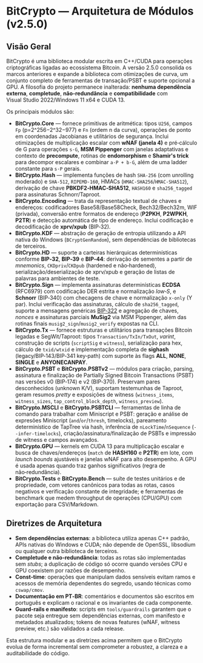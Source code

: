# BitCrypto — Arquitetura de Módulos (v2.5.0)

## Visão Geral

BitCrypto é uma biblioteca modular escrita em C++/CUDA para operações criptográficas ligadas ao ecossistema Bitcoin.  A versão 2.5.0 consolida os marcos anteriores e expande a biblioteca com otimizações de curva, um conjunto completo de ferramentas de transação/PSBT e suporte opcional a GPU.  A filosofia do projeto permanece inalterada: **nenhuma dependência externa**, **completude**, **não‑redundância** e **compatibilidade** com Visual Studio 2022/Windows 11 x64 e CUDA 13.

Os principais módulos são:

- **BitCrypto.Core** — fornece primitivas de aritmética: tipos `U256`, campos `Fp` (p=2^256−2^32−977) e `Fn` (ordem n da curva), operações de ponto em coordenadas Jacobianas e utilitários de segurança.  Inclui otimizações de multiplicação escalar com **wNAF (janela 4)** e pré‑cálculo de G para operações `s·G`, **MSM Pippenger** com janelas adaptativas e contexto de **precompute**, rotinas de **endomorphism** e **Shamir's trick** para decompor escalares e combinar `a·P + b·G`, além de uma ladder constante para `s·P` gerais.
- **BitCrypto.Hash** — implementa funções de hash `SHA‑256` (com unrolling moderado) e `SHA‑512`, `RIPEMD‑160`, HMACs (`HMAC‑SHA256`/`HMAC‑SHA512`), derivação de chave **PBKDF2‑HMAC‑SHA512**, `HASH160` e `sha256_tagged` para assinaturas Schnorr/Taproot.
- **BitCrypto.Encoding** — trata da representação textual de chaves e endereços: codificadores Base58/Base58Check, Bech32/Bech32m, WIF (privada), conversão entre formatos de endereço (**P2PKH**, **P2WPKH**, **P2TR**) e detecção automática de tipo de endereço.  Inclui codificação e decodificação de **xprv/xpub** (BIP‑32).
- **BitCrypto.KDF** — abstração de geração de entropia utilizando a API nativa do Windows (`BCryptGenRandom`), sem dependências de bibliotecas de terceiros.
- **BitCrypto.HD** — suporte a carteiras hierárquicas determinísticas conforme **BIP‑32**, **BIP‑39** e **BIP‑44**: derivação de sementes a partir de *mnemonics*, `CKDpriv`/`CKDpub` (hardened e não‑hardened), serialização/deserialização de xprv/xpub e geração de listas de palavras para ambientes de teste.
- **BitCrypto.Sign** — implementa assinaturas determinísticas **ECDSA** (RFC6979) com codificação DER estrita e normalização *low‑S*, e **Schnorr** (BIP‑340) com checagens de chave e normalização `x‑only` (Y par).  Inclui verificação das assinaturas, cálculo de `sha256_tagged`, suporte a mensagens genéricas [BIP‑322](https://github.com/bitcoin/bips/blob/master/bip-0322.mediawiki) e agregação de chaves, *nonces* e assinaturas parciais **MuSig2** via MSM Pippenger, além das rotinas finais `musig2_sign`/`musig2_verify` expostas na CLI.
- **BitCrypto.Tx** — fornece estruturas e utilitários para transações Bitcoin legadas e SegWit/Taproot: tipos `Transaction/TxIn/TxOut`, *varint*, construção de scripts (`scriptSig` e `witness`), serialização para hex, cálculo de `txid/wtxid` e implementação completa de **sighash** (legacy/BIP‑143/BIP‑341 key‑path) com suporte às flags **ALL**, **NONE**, **SINGLE** e **ANYONECANPAY**.
- **BitCrypto.PSBT** e **BitCrypto.PSBTv2** — módulos para criação, parsing, assinatura e finalização de Partially Signed Bitcoin Transactions (PSBT) nas versões v0 (BIP‑174) e v2 (BIP‑370).  Preservam pares desconhecidos (unknown K/V), suportam testemunhas de Taproot, geram resumos *pretty* e exposições de witness (`witness_items`, `witness_sizes`, `tap_control_block_depth`, `witness_preview`).
- **BitCrypto.MSCLI** e **BitCrypto.PSBTCLI** — ferramentas de linha de comando para trabalhar com Miniscript e PSBT: geração e análise de expresões Miniscript (`and`/`or`/`thresh`, timelocks), pareamento determinístico de TapTree via hash, inferência de `nLockTime`/`nSequence` (`--infer‑timelocks`), criação/assinatura/finalização de PSBTs e impressão de witness e campos avançados.
- **BitCrypto.GPU** — kernels em CUDA 13 para multiplicação escalar e busca de chaves/endereços (`match` de **HASH160** e **P2TR**) em lote, com *launch bounds* ajustáveis e janelas wNAF para alto desempenho.  A GPU é usada apenas quando traz ganhos significativos (regra de não‑redundância).
- **BitCrypto.Tests** e **BitCrypto.Bench** — suíte de testes unitários e de propriedade, com vetores canônicos para todas as rotas, casos negativos e verificação constante de integridade; e ferramentas de benchmark que medem throughput de operações (CPU/GPU) com exportação para CSV/Markdown.

## Diretrizes de Arquitetura

- **Sem dependências externas**: a biblioteca utiliza apenas C++ padrão, APIs nativas do Windows e CUDA; não depende de OpenSSL, libsodium ou qualquer outra biblioteca de terceiros.
- **Completude e não‑redundância**: todas as rotas são implementadas sem *stubs*; a duplicação de código só ocorre quando versões CPU e GPU coexistem por razões de desempenho.
- **Const‑time**: operações que manipulam dados sensíveis evitam ramos e acessos de memória dependentes do segredo, usando técnicas como `cswap/cmov`.
- **Documentação em PT‑BR**: comentários e documentos são escritos em português e explicam o racional e os invariantes de cada componente.
- **Guard‑rails e manifesto**: scripts em `tools/guardrails` garantem que o pacote seja entregue sem dependências externas, com manifesto e metadados atualizados; tokens de novas features (wNAF, witness preview, etc.) são validados a cada release.

Esta estrutura modular e as diretrizes acima permitem que o BitCrypto evolua de forma incremental sem comprometer a robustez, a clareza e a auditabilidade do código.
